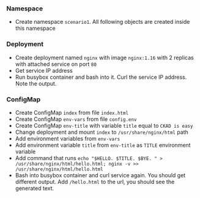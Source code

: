 ### Namespace
* Create namespace `scenario1`. All following objects are created inside this namespace
### Deployment
* Create deployment named `nginx` with image `nginx:1.16` with 2 replicas with attached service on port `80`
* Get service IP address
* Run busybox container and bash into it. Curl the service IP address. Note the output.
### ConfigMap
* Create ConfigMap `index` from file `index.html`
* Create ConfigMap `env-vars` from file `config.env`
* Create ConfigMap `env-title` with variable `title` equal to `CKAD is easy`
* Change deployment and mount `index` to `/usr/share/nginx/html` path
* Add environment variables from `env-vars`
* Add environment variable `title` from `env-title` as `TITLE` environment variable
* Add command that runs `echo "$HELLO. $TITLE. $BYE. " > /usr/share/nginx/html/hello.html; nginx -v >> /usr/share/nginx/html/hello.html`
* Bash into busybox container and curl service again. You should get different output. Add `/hello.html` to the url, you should see the generated text.
